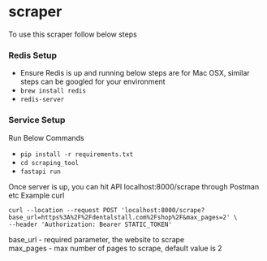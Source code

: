 # scraper

To use this scraper follow below steps

### Redis Setup
- Ensure Redis is up and running below steps are for Mac OSX, similar steps can be googled for your environment
- `brew install redis`
- `redis-server`  
  
### Service Setup    
Run Below Commands
- `pip install -r requirements.txt`
- `cd scraping_tool`
- `fastapi run`

Once server is up, you can hit API localhost:8000/scrape through Postman etc
Example curl

```
curl --location --request POST 'localhost:8000/scrape?base_url=https%3A%2F%2Fdentalstall.com%2Fshop%2F&max_pages=2' \
--header 'Authorization: Bearer STATIC_TOKEN'
```

base_url - required parameter, the website to scrape  
max_pages - max number of pages to scrape, default value is 2  